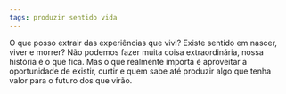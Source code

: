 ```yaml
---
tags: produzir sentido vida
---
```

O que posso extrair das experiências que vivi? Existe sentido em nascer, viver e morrer? Não podemos fazer muita coisa extraordinária, nossa história é o que fica. Mas o que realmente importa é aproveitar a oportunidade de existir, curtir e quem sabe até produzir algo que tenha valor para o futuro dos que virão.

